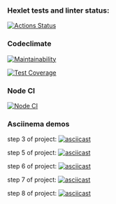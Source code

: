 ### Hexlet tests and linter status:
[![Actions Status](https://github.com/anton2009danilov/frontend-project-lvl2/workflows/hexlet-check/badge.svg)](https://github.com/anton2009danilov/frontend-project-lvl2/actions)

### Codeclimate
[![Maintainability](https://api.codeclimate.com/v1/badges/ed901795ffd10cf11ffa/maintainability)](https://codeclimate.com/github/anton2009danilov/frontend-project-lvl2/maintainability)

[![Test Coverage](https://api.codeclimate.com/v1/badges/ed901795ffd10cf11ffa/test_coverage)](https://codeclimate.com/github/anton2009danilov/frontend-project-lvl2/test_coverage)

### Node CI
[![Node CI](https://github.com/anton2009danilov/frontend-project-lvl2/actions/workflows/nodejs.yml/badge.svg)](https://github.com/anton2009danilov/frontend-project-lvl2/actions/workflows/nodejs.yml)

### Asciinema demos
step 3 of project:
[![asciicast](https://asciinema.org/a/fzGQfT3mqNoplcNmNvOPJJvgM.svg)](https://asciinema.org/a/fzGQfT3mqNoplcNmNvOPJJvgM)

step 5 of project:
[![asciicast](https://asciinema.org/a/UZqN4in0ZV2cO0cidWjEu4Oow.svg)](https://asciinema.org/a/UZqN4in0ZV2cO0cidWjEu4Oow)

step 6 of project:
[![asciicast](https://asciinema.org/a/Et1ezgLmYTy9mzZriDdatlYWr.svg)](https://asciinema.org/a/Et1ezgLmYTy9mzZriDdatlYWr)

step 7 of project:
[![asciicast](https://asciinema.org/a/W7XbzE9yBtwOQuxsH09bsYW6o.svg)](https://asciinema.org/a/W7XbzE9yBtwOQuxsH09bsYW6o)

step 8 of project:
[![asciicast](https://asciinema.org/a/6SWm09QBhcnKomBAY8SMi8rD9.svg)](https://asciinema.org/a/6SWm09QBhcnKomBAY8SMi8rD9)